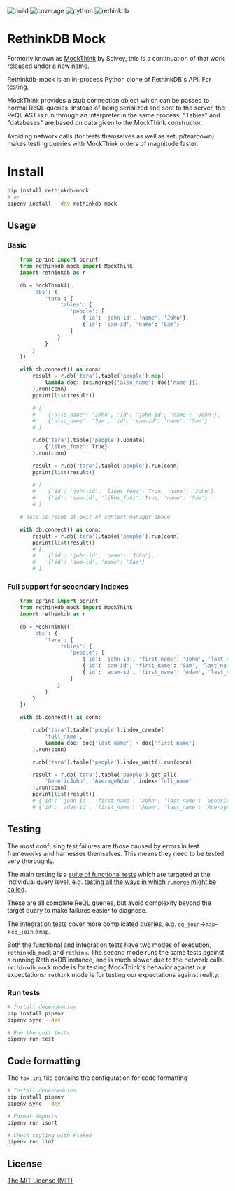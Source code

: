 ![build](https://github.com/Inveracity/rethinkdb-mock/workflows/build/badge.svg?branch=master) ![coverage](https://img.shields.io/endpoint?url=https://gist.githubusercontent.com/Inveracity/bade1568c33344c896cbfa5cdef91270/raw/af4b61e83c8705869dba3f8801a28c07d8c6d3e0/coverage.json) ![python](https://img.shields.io/endpoint?url=https://gist.githubusercontent.com/Inveracity/5eb80ff1c1b5eedd820a7b827ac02603/raw/0b8d7cb67274354d05cc3defcb522186b3ca01a8/python3.9) ![rethinkdb](https://img.shields.io/endpoint?url=https://gist.githubusercontent.com/Inveracity/ee29dbdeafff4549e9a7fb0ad114358c/raw/a4f809e51f9c269af81490c03a7c88a38764b8f3/rethinkdb-python)

# RethinkDB Mock

Formerly known as [MockThink](https://github.com/scivey/mockthink) by Scivey, this is a continuation of that work released under a new name.

Rethinkdb-mock is an in-process Python clone of RethinkDB's API. For testing.

MockThink provides a stub connection object which can be passed to normal ReQL queries. Instead of being serialized and sent to the server, the ReQL AST is run through an interpreter in the same process. "Tables" and "databases" are based on data given to the MockThink constructor.

Avoiding network calls (for tests themselves as well as setup/teardown) makes testing queries with MockThink orders of magnitude faster.

# Install

```sh
pip install rethinkdb-mock
# or
pipenv install --dev rethinkdb-mock
```

## Usage

### Basic

```python
    from pprint import pprint
    from rethinkdb_mock import MockThink
    import rethinkdb as r

    db = MockThink({
        'dbs': {
            'tara': {
                'tables': {
                    'people': [
                        {'id': 'john-id', 'name': 'John'},
                        {'id': 'sam-id', 'name': 'Sam'}
                    ]
                }
            }
        }
    })

    with db.connect() as conn:
        result = r.db('tara').table('people').map(
            lambda doc: doc.merge({'also_name': doc['name']})
        ).run(conn)
        pprint(list(result))

        # [
        #    {'also_name': 'John', 'id': 'john-id', 'name': 'John'},
        #    {'also_name': 'Sam', 'id': 'sam-id', 'name': 'Sam'}
        # ]

        r.db('tara').table('people').update(
            {'likes_fonz': True}
        ).run(conn)

        result = r.db('tara').table('people').run(conn)
        pprint(list(result))

        # [
        #    {'id': 'john-id', 'likes_fonz': True, 'name': 'John'},
        #    {'id': 'sam-id', 'likes_fonz': True, 'name': 'Sam'}
        # ]

    # data is reset at exit of context manager above

    with db.connect() as conn:
        result = r.db('tara').table('people').run(conn)
        pprint(list(result))
        # [
        #    {'id': 'john-id', 'name': 'John'},
        #    {'id': 'sam-id', 'name': 'Sam'}
        # ]
```

### Full support for secondary indexes

```python
    from pprint import pprint
    from rethinkdb_mock import MockThink
    import rethinkdb as r

    db = MockThink({
        'dbs': {
            'tara': {
                'tables': {
                    'people': [
                        {'id': 'john-id', 'first_name': 'John', 'last_name': 'Generic'},
                        {'id': 'sam-id', 'first_name': 'Sam', 'last_name': 'Dull'},
                        {'id': 'adam-id', 'first_name': 'Adam', 'last_name': 'Average'}
                    ]
                }
            }
        }
    })

    with db.connect() as conn:

        r.db('tara').table('people').index_create(
            'full_name',
            lambda doc: doc['last_name'] + doc['first_name']
        ).run(conn)

        r.db('tara').table('people').index_wait().run(conn)

        result = r.db('tara').table('people').get_all(
            'GenericJohn', 'AverageAdam', index='full_name'
        ).run(conn)
        pprint(list(result))
        # {'id': 'john-id', 'first_name': 'John', 'last_name': 'Generic'},
        # {'id': 'adam-id', 'first_name': 'Adam', 'last_name': 'Average'}

```

## Testing

The most confusing test failures are those caused by errors in test frameworks and harnesses themselves.
This means they need to be tested very thoroughly.

The main testing is a [suite of functional tests](https://github.com/scivey/rethinkdb_mock/tree/master/rethinkdb_mock/test/functional) which are targeted at the individual query level,
e.g. [testing all the ways in which `r.merge` might be called](https://github.com/scivey/rethinkdb_mock/blob/master/rethinkdb_mock/test/functional/test_merge.py).

These are all complete ReQL queries, but avoid complexity beyond the target query to make failures easier to diagnose.

The [integration tests](https://github.com/scivey/rethinkdb_mock/blob/master/rethinkdb_mock/test/integration/__init__.py) cover more complicated queries, e.g. `eq_join`->`map`->`eq_join`->`map`.

Both the functional and integration tests have two modes of execution, `rethinkdb_mock` and `rethink`. The second mode runs the same tests against a running RethinkDB instance, and is much slower due to the network calls. `rethinkdb_mock` mode is for testing MockThink's behavior against our expectations; `rethink` mode is for testing our expectations against reality.

### Run tests

```bash
# Install dependencies
pip install pipenv
pipenv sync --dev

# Run the unit tests
pipenv run test
```

## Code formatting

The `tox.ini` file contains the configuration for code formatting

```bash
# Install dependencies
pip install pipenv
pipenv sync --dev

# Format imports
pipenv run isort

# Check styling with Flake8
pipenv run lint
```

## License

[The MIT License (MIT)](LICENSE)
